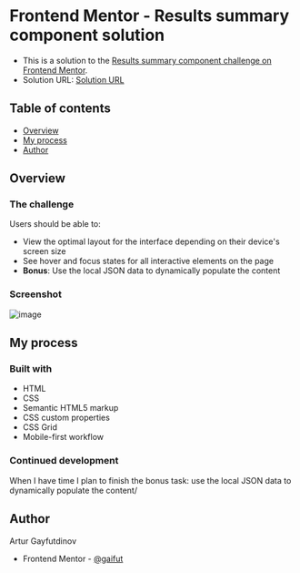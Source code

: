 # Frontend Mentor - Results summary component solution
- This is a solution to the [Results summary component challenge on Frontend Mentor](https://www.frontendmentor.io/challenges/results-summary-component-CE_K6s0maV).
- Solution URL: [Solution URL](https://gaifut.github.io/11Frontendmentor-2/)

## Table of contents
- [Overview](#overview)
- [My process](#my-process)
- [Author](#author)

## Overview
### The challenge
Users should be able to:

- View the optimal layout for the interface depending on their device's screen size
- See hover and focus states for all interactive elements on the page
- **Bonus**: Use the local JSON data to dynamically populate the content

### Screenshot
![image](https://github.com/gaifut/Frontendmentor-2-Results-summary-component/assets/113767276/4cdbc874-06e5-4682-b8c9-7a89f9ce1b5d)


## My process
### Built with
- HTML
- CSS
- Semantic HTML5 markup
- CSS custom properties
- CSS Grid
- Mobile-first workflow

### Continued development
When I have time I plan to finish the bonus task: use the local JSON data to dynamically populate the content/

## Author
Artur Gayfutdinov
- Frontend Mentor - [@gaifut](https://www.frontendmentor.io/profile/gaifut)

